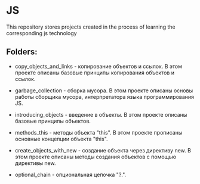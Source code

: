 # JS
This repository stores projects created in the process of learning the corresponding js technology

## Folders:

* copy_objects_and_links - копирование объектов и ссылок. В этом проекте описаны базовые принципы копирования объектов и ссылок.

* garbage_collection - сборка мусора. В этом проекте описаны основы работы сборщика мусора, интерпретатора языка программирования JS.

* introducing_objects - введение в объекты. В этом проекте описаны базовые принципы объектов.

* methods_this - методы объекта "this". В этом проекте прописаны основные концепции объекта "this".

* create_objects_with_new -   создание объекта через директиву new. В этом проекте описаны методы создания объектов с помощью директивы new.

* optional_chain - опциональная цепочка "?.".